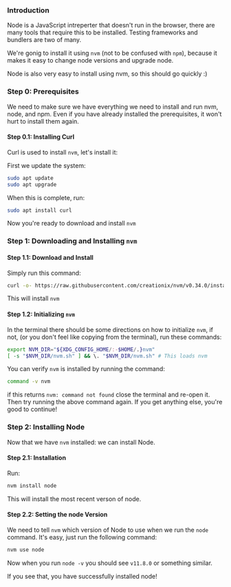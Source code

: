 ### Introduction

Node is a JavaScript intreperter that doesn't run in the browser, there are many tools that require this to be installed. Testing frameworks and bundlers are two of many.

We're gonig to install it using `nvm` (not to be confused with `npm`), because it makes it easy to change node versions and upgrade node.

Node is also very easy to install using nvm, so this should go quickly :)

### Step 0: Prerequisites

We need to make sure we have everything  we need to install and run nvm, node, and npm. Even if you have already installed the prerequisites, it won't hurt to install them again.

#### Step 0.1: Installing Curl

Curl is used to install `nvm`, let's install it:

First we update the system:

~~~bash
sudo apt update
sudo apt upgrade
~~~

When this is complete, run:

~~~bash
sudo apt install curl
~~~

Now you're ready to download and install `nvm`

### Step 1: Downloading and Installing `nvm`

#### Step 1.1: Download and Install

Simply run this command:

~~~bash
curl -o- https://raw.githubusercontent.com/creationix/nvm/v0.34.0/install.sh | bash
~~~

This will install `nvm`

#### Step 1.2: Initializing `nvm`

In the terminal there should be some directions on how to initialize `nvm`, if not, (or you don't feel like copying from the terminal), run these commands:

~~~bash
export NVM_DIR="${XDG_CONFIG_HOME/:-$HOME/.}nvm"
[ -s "$NVM_DIR/nvm.sh" ] && \. "$NVM_DIR/nvm.sh" # This loads nvm
~~~

You can verify `nvm` is installed by running the command:


~~~BASH
command -v nvm
~~~

if this returns `nvm: command not found` close the terminal and re-open it. Then try running the above command again. If you get anything else, you're good to continue!

### Step 2: Installing Node

Now that we have `nvm` installed: we can install Node.

#### Step 2.1: Installation

Run:

~~~bash
nvm install node
~~~

This will install the most recent verson of node.

#### Step 2.2: Setting the node Version

We need to tell `nvm` which version of Node to use when we run the `node` command. It's easy, just run the following command:

~~~bash
nvm use node
~~~

Now when you run `node -v` you should see `v11.8.0` or something similar.

If you see that, you have successfully installed node!

